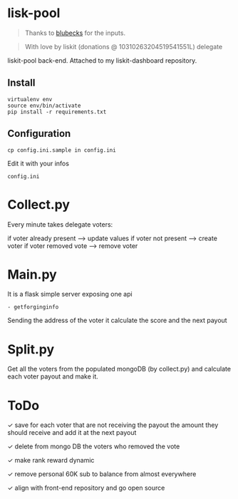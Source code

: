 # lisk-pool

> Thanks to [blubecks](https://github.com/blubecks) for the inputs. 

> With love by liskit (donations @ 10310263204519541551L) delegate

liskit-pool back-end. Attached to my liskit-dashboard repository.

## Install 

    virtualenv env
    source env/bin/activate
    pip install -r requirements.txt

## Configuration

    cp config.ini.sample in config.ini

Edit it with your infos
 
    config.ini

# Collect.py
Every minute takes delegate voters:

if voter already present --> update values
if voter not present --> create voter
if voter removed vote --> remove voter

# Main.py
It is a flask simple server exposing one api 

    - getforginginfo
    
Sending the address of the voter it calculate the score and the next payout

# Split.py
Get all the voters from the populated mongoDB (by collect.py) and calculate each voter payout and make it.

# ToDo

✓ save for each voter that are not receiving the payout the amount they should receive and add it at the next payout

✓ delete from mongo DB the voters who removed the vote

✓ make rank reward dynamic

✓ remove personal 60K sub to balance from almost everywhere

✓ align with front-end repository and go open source
